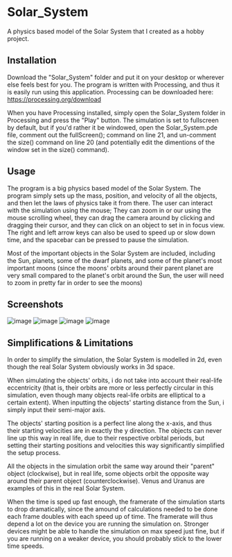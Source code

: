 # Solar_System
A physics based model of the Solar System that I created as a hobby project.

## Installation
Download the "Solar_System" folder and put it on your desktop or wherever else feels best for you. The program is written with Processing, and thus it is easily run using this application. Processing can be downloaded here: https://processing.org/download

When you have Processing installed, simply open the Solar_System folder in Processing and press the "Play" button. The simulation is set to fullscreen by default, but if you'd rather it be windowed, open the Solar_System.pde file, comment out the fullScreen(); command on line 21, and un-comment the size() command on line 20 (and potentially edit the dimentions of the window set in the size() command).

## Usage
The program is a big physics based model of the Solar System. The program simply sets up the mass, position, and velocity of all the objects, and then let the laws of physics take it from there. The user can interact with the simulation using the mouse; They can zoom in or our using the mouse scrolling wheel, they can drag the camera around by clicking and dragging their cursor, and they can click on an object to set in in focus view. The right and left arrow keys can also be used to speed up or slow down time, and the spacebar can be pressed to pause the simulation.

Most of the important objects in the Solar System are included, including the Sun, planets, some of the dwarf planets, and some of the planet's most important moons (since the moons' orbits around their parent planet are very small compared to the planet's orbit around the Sun, the user will need to zoom in pretty far in order to see the moons)

## Screenshots
![image](https://user-images.githubusercontent.com/91853323/223276683-966266a0-1105-46f7-b4d3-5db98926d805.png)
![image](https://user-images.githubusercontent.com/91853323/223276873-e2bb3b68-3a71-466f-97fd-b1db22400f54.png)
![image](https://user-images.githubusercontent.com/91853323/223277085-10f26e0d-b34e-4759-9595-e74713ca6a5e.png)
![image](https://user-images.githubusercontent.com/91853323/223277243-3443a63c-cda1-4bbc-9ba1-447b216611d0.png)


## Simplifications & Limitations
In order to simplify the simulation, the Solar System is modelled in 2d, even though the real Solar System obviously works in 3d space.

When simulating the objects' orbits, i do not take into account their real-life eccentricity (that is, their orbits are more or less perfectly circular in this simulation, even though many objects real-life orbits are elliptical to a certain extent). When inputting the objects' starting distance from the Sun, i simply input their semi-major axis.

The objects' starting position is a perfect line along the x-axis, and thus their starting velocities are in exactly the y direction. The objects can never line up this way in real life, due to their respective orbital periods, but setting their starting positions and velocities this way significantly simplified the setup process.

All the objects in the simulation orbit the same way around their "parent" object (clockwise), but in real life, some objects orbit the opposite way around their parent object (counterclockwise). Venus and Uranus are examples of this in the real Solar System.

When the time is sped up fast enough, the framerate of the simulation starts to drop dramatically, since the amound of calculations needed to be done each frame doubles with each speed up of time. The framerate will thus depend a lot on the device you are running the simulation on. Stronger devices might be able to handle the simulation on max speed just fine, but if you are running on a weaker device, you should probably stick to the lower time speeds.


